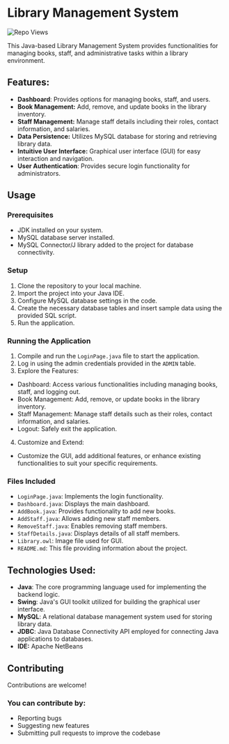 # Library Management System
  <div align="left">
	
![Repo Views](https://visitor-badge.laobi.icu/badge?page_id=SpencerVJones/Library-Management-System)
</div>
This Java-based Library Management System provides functionalities for managing books, staff, and administrative tasks within a library environment.

## Features:
- **Dashboard**: Provides options for managing books, staff, and users.
- **Book Management:** Add, remove, and update books in the library inventory.
- **Staff Management:** Manage staff details including their roles, contact information, and salaries.
- **Data Persistence:** Utilizes MySQL database for storing and retrieving library data.
- **Intuitive User Interface:** Graphical user interface (GUI) for easy interaction and navigation.
- **User Authentication**: Provides secure login functionality for administrators.

## Usage
### Prerequisites

- JDK installed on your system.
- MySQL database server installed.
- MySQL Connector/J library added to the project for database connectivity.

### Setup

1. Clone the repository to your local machine.
2. Import the project into your Java IDE.
3. Configure MySQL database settings in the code.
4. Create the necessary database tables and insert sample data using the provided SQL script.
5. Run the application.

### Running the Application
1. Compile and run the `LoginPage.java` file to start the application.
2. Log in using the admin credentials provided in the `ADMIN` table.
3. Explore the Features:
  - Dashboard: Access various functionalities including managing books, staff, and logging out.
  - Book Management: Add, remove, or update books in the library inventory.
  - Staff Management: Manage staff details such as their roles, contact information, and salaries.
  - Logout: Safely exit the application.
4. Customize and Extend:
  - Customize the GUI, add additional features, or enhance existing functionalities to suit your specific requirements.

### Files Included
- `LoginPage.java`: Implements the login functionality.
- `Dashboard.java`: Displays the main dashboard.
- `AddBook.java`: Provides functionality to add new books.
- `AddStaff.java`: Allows adding new staff members.
- `RemoveStaff.java`: Enables removing staff members.
- `StaffDetails.java`: Displays details of all staff members.
- `Library.owl`: Image file used for GUI.
- `README.md`: This file providing information about the project.
  

## Technologies Used:
- **Java**: The core programming language used for implementing the backend logic.
- **Swing**: Java's GUI toolkit utilized for building the graphical user interface.
- **MySQL**: A relational database management system used for storing library data.
- **JDBC**: Java Database Connectivity API employed for connecting Java applications to databases.
- **IDE:** Apache NetBeans

## Contributing
Contributions are welcome! 

### You can contribute by:
-  Reporting bugs
-  Suggesting new features
-  Submitting pull requests to improve the codebase
